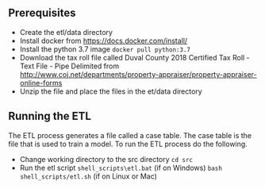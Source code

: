 ## Prerequisites
* Create the etl/data directory
* Install docker from https://docs.docker.com/install/
* Install the python 3.7 image `docker pull python:3.7`
* Download the tax roll file called Duval County 2018 Certified Tax Roll - Text File - Pipe Delimited from http://www.coj.net/departments/property-appraiser/property-appraiser-online-forms
* Unzip the file and place the files in the et\/data directory

## Running the ETL
The ETL process generates a file called a case table.  The case table is the file that is used to train a model.  To run the ETL process do the following.
* Change working directory to the src directory `cd src`
* Run the etl script `shell_scripts\etl.bat` (if on Windows) `bash shell_scripts/etl.sh` (if on Linux or Mac)